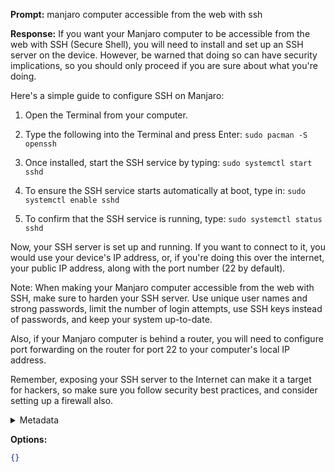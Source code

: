 **Prompt:**
manjaro computer accessible from the web with ssh

**Response:**
If you want your Manjaro computer to be accessible from the web with SSH (Secure Shell), you will need to install and set up an SSH server on the device. However, be warned that doing so can have security implications, so you should only proceed if you are sure about what you're doing.

Here's a simple guide to configure SSH on Manjaro:

1. Open the Terminal from your computer.

2. Type the following into the Terminal and press Enter: 
   `sudo pacman -S openssh`

3. Once installed, start the SSH service by typing: 
   `sudo systemctl start sshd`

4. To ensure the SSH service starts automatically at boot, type in: 
   `sudo systemctl enable sshd`

5. To confirm that the SSH service is running, type: 
   `sudo systemctl status sshd`

Now, your SSH server is set up and running. If you want to connect to it, you would use your device's IP address, or, if you're doing this over the internet, your public IP address, along with the port number (22 by default).

Note: When making your Manjaro computer accessible from the web with SSH, make sure to harden your SSH server. Use unique user names and strong passwords, limit the number of login attempts, use SSH keys instead of passwords, and keep your system up-to-date.

Also, if your Manjaro computer is behind a router, you will need to configure port forwarding on the router for port 22 to your computer's local IP address. 

Remember, exposing your SSH server to the Internet can make it a target for hackers, so make sure you follow security best practices, and consider setting up a firewall also.

<details><summary>Metadata</summary>

- Duration: 38215 ms
- Datetime: 2023-08-16T09:24:54.770718
- Model: gpt-4-0613

</details>

**Options:**
```json
{}
```


